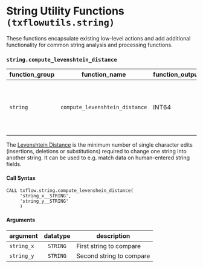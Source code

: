 # String Utility Functions `(txflowutils.string)`
These functions encapsulate existing low-level actions and add additional functionality for common string analysis and processing functions.
 
### `string.compute_levenshtein_distance`
function_group | function_name | function_output | description
 --- | --- | --- |---
`string` | `compute_levenshtein_distance` | INT64 | Computes the Levenshtein Distance between two input strings

The [Levenshtein Distance](https://en.wikipedia.org/wiki/Levenshtein_distance) is the minimum number of single character edits (insertions, deletions or substitutions) required to change one string into another string.  It can be used to e.g. match data on human-entered string fields.

#### Call Syntax
```
CALL txflow.string.compute_levenshein_distance(
     'string_x__STRING', 
     'string_y__STRING'
     )
```
#### Arguments
argument | datatype | description
 --- | :-: | ---
`string_x` | `STRING` | First string to compare
`string_y` | `STRING` | Second string to compare

